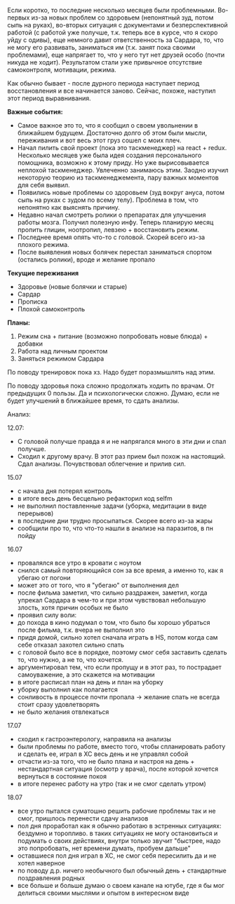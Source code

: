 Если коротко, то последние несколько месяцев были проблемными. Во-первых из-за новых проблем со здоровьем \(непонятный зуд, потом сыпь на руках\), во-вторых ситуация с документами и безперспективной работой \(с работой уже получше, т.к. теперь все в курсе, что я скоро уйду с одивы\), еще немного давит ответственность за Сардара, то, что не могу его развивать, заниматься им \(т.к. занят пока своими проблемами\), еще напрягает то, что у него тут нет друзей особо \(почти никуда не ходит\). Результатом стали уже привычное отсутствие самоконтроля, мотивации, режима.

Как обычно бывает - после дурного периода наступает период восстановления и все начинается заново. Сейчас, похоже, наступил этот период выравнивания.

**Важные события:**

* Самое важное это то, что я сообщил о своем увольнении в ближайшем будущем. Достаточно долго об этом были мысли, переживания и вот весь этот груз сошел с моих плеч. 
* Начал пилить свой проект \(пока это таскменеджер\) на react + redux. Несколько месяцев уже была идея создания персонального помощника, возможно к этому приду. Но уже вырисовывается неплохой таскменеджер. Увлеченно занимаюсь этим. Заодно изучил некоторую теорию из таскменеджемента, пару важных моментов для себя выявил. 
* Появились новые проблемы со здоровьем \(зуд вокруг ануса, потом сыпь на руках с зудом по всему телу\). Проблема в том, что непонятно как выяснять причину.
* Недавно начал смотреть ролики о препаратах для улучшения работы мозга. Получил полезную инфу. Теперь планирую месяц пропить глицин, ноотропил, левзею + восстановить режим. 
* Последнее время опять что-то с головой. Скорей всего из-за плохого режима.
* После выявления новых болячек перестал заниматься спортом \(остались ролики\), вроде и желание пропало

**Текущие переживания**

* Здоровье \(новые болячки и старые\)
* Сардар
* Прописка
* Плохой самоконтроль

**Планы:**  
1. Режим сна + питание \(возможно попробовать новые блюда\) + добавки  
2. Работа над личным проектом  
3. Заняться режимом Сардара

По поводу тренировок пока хз. Надо будет поразмышлять над этим.

По поводу здоровья пока сложно продолжать ходить по врачам. От предыдущих 0 пользы. Да и психологически сложно. Думаю, если не будет улучшений в ближайшее время, то сдать анализы.

Анализ:

12.07:

* С головой получше правда я и не напрягался много в эти дни и спал получше.
* Сходил к другому врачу. В этот раз прием был похож на настоящий. Сдал анализы. Почувствовал облегчение и прилив сил.

15.07

* с начала дня потерял контроль
 * в итоге весь день бесцельно рефакторил код selfm
 * не выполнил поставленные задачи (уборка, медитации в виде перерывов)
* в последние дни трудно просыпаться. Скорее всего из-за жары
* сообщили про то, что что-то нашли в анализе на паразитов, в пн пойду

16.07

* провалялся все утро в кровати с ноутом 
* снился самый повторяющийся сон за все время, а именно то, как я убегаю от погони
 * может это от того, что я "убегаю" от выполнения дел
* после фильма заметил, что сильно раздражен, заметил, когда упрекал Сардара в чем-то и при этом чувствовал небольшую злость, хотя причин особых не было
* проявил силу воли: 
 * до похода в кино подумал о том, что было бы хорошо убраться после фильма, т.к. вчера не выполнил это
 * придя домой, сильно хотел сначала играть в HS, потом когда сам себе отказал захотел сильно спать
 * с головой было все в порядке, поэтому смог себя заставить сделать то, что нужно, а не то, что хочется. 
 * аргументировал тем, что если пропущу и в этот раз, то пострадает самоуважение, а это скажется на мотивации
 * в итоге расписал план на день и план на уборку
 * уборку выполнил как полагается
  * сонливость в процессе почти пропала -> желание спать не всегда стоит сразу удовлетворять
  * не было желания отвлекаться 

17.07

* сходил к гастроэнтерологу, направила на анализы
* были проблемы по работе, вместо того, чтобы спланировать работу и сделать ее, играл в ХС весь день и не управлял собой
 * отчасти из-за того, что не было плана и настроя на день + нестандартная ситуация (осмотр у врача), после которой хочется вернуться в состояние покоя
 * в итоге перенес работу на утро (так и не смог сделать утром)

18.07

* все утро пытался суматошно решить рабочие проблемы так и не смог, пришлось перенести сдачу анализов
* пол дня проработал как я обычно работаю в эстренных ситуациях: бездумно и торопливо. в таких ситуациях не могу остановиться и подумать о своих действиях, внутри только звучит "быстрее, надо это попробовать, нет времени думать, пробуем дальше"
* оставшиеся пол дня играл в ХС, не смог себя пересилить да и не хотел наверное
* по поводу д.р. ничего необычного был обычный день + стандартные поздравления родных
* все больше и больше думаю о своем канале на ютубе, где я бы мог делиться своими мыслями и опытом в интересном виде